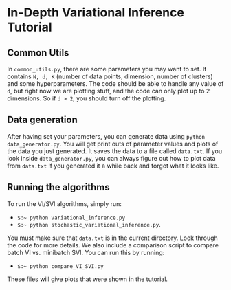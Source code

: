 # In-Depth Variational Inference Tutorial

## Common Utils

In `common_utils.py`, there are some parameters you may want to set. It contains `N, d, K` (number of data points, dimension, number of clusters) and some hyperparameters. The code should be able to handle any value of `d`, but right now we are plotting stuff, and the code can only plot up to 2 dimensions. So if `d > 2`, you should turn off the plotting.

## Data generation

After having set your parameters, you can generate data using `python data_generator.py`. You will get print outs of parameter values and plots of the data you just generated. It saves the data to a file called `data.txt`. If you look inside `data_generator.py`, you can always figure out how to plot data from `data.txt` if you generated it a while back and forgot what it looks like.

## Running the algorithms

To run the VI/SVI algorithms, simply run:

* `$:~ python variational_inference.py`
* `$:~ python stochastic_variational_inference.py`.

You must make sure that `data.txt` is in the current directory. Look through the code for more details. We also include a comparison script to compare batch VI vs. minibatch SVI. You can run this by running:

* `$:~ python compare_VI_SVI.py`

These files will give plots that were shown in the tutorial.
